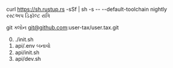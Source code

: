 curl https://sh.rustup.rs -sSf | sh -s -- --default-toolchain nightly<br>રસ્ટઅપ ડિફૉલ્ટ રાત્રિ

git ક્લોન git@github.com:user-tax/user.tax.git

0. ./init.sh
1. api/.env બનાવો
2. api/init.sh
3. api/dev.sh